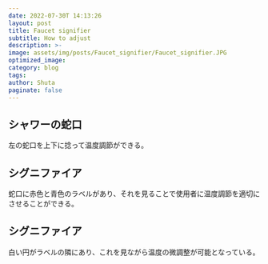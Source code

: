 ```yaml
---
date: 2022-07-30T 14:13:26
layout: post
title: Faucet signifier
subtitle: How to adjust
description: >-
image: assets/img/posts/Faucet_signifier/Faucet_signifier.JPG
optimized_image: 
category: blog
tags: 
author: Shuta
paginate: false
---
```


## シャワーの蛇口

左の蛇口を上下に捻って温度調節ができる。

## シグニファイア

蛇口に赤色と青色のラベルがあり、それを見ることで使用者に温度調節を適切にさせることができる。

## シグニファイア

白い円がラベルの隣にあり、これを見ながら温度の微調整が可能となっている。
